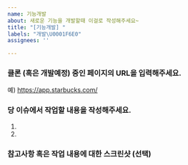 ```yaml
---
name: 기능개발
about: 새로운 기능을 개발할때 이걸로 작성해주세요~
title: "[기능개발] "
labels: "개발\U0001F6E0️"
assignees: ''

---
```


### 클론 (혹은 개발예정) 중인 페이지의 URL을 입력해주세요.
예) https://app.starbucks.com/

### 당 이슈에서 작업할 내용을 작성해주세요.
1. 
2. 

### 참고사항 혹은 작업 내용에 대한 스크린샷 (선택)
